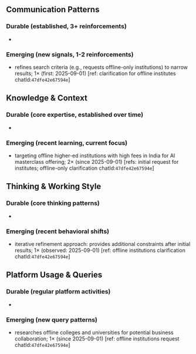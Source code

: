 ## Communication Patterns
### Durable (established, 3+ reinforcements)
- 

### Emerging (new signals, 1-2 reinforcements)
- refines search criteria (e.g., requests offline-only institutions) to narrow results; 1× (first: 2025-09-01) [ref: clarification for offline institutes chatId:`47dfe42e67594e`]

## Knowledge & Context
### Durable (core expertise, established over time)
- 

### Emerging (recent learning, current focus)
- targeting offline higher-ed institutions with high fees in India for AI masterclass offering; 2× (since 2025-09-01) [refs: initial request for institutes; offline-only clarification chatId:`47dfe42e67594e`]

## Thinking & Working Style
### Durable (core thinking patterns)
- 

### Emerging (recent behavioral shifts)
- iterative refinement approach: provides additional constraints after initial results; 1× (observed: 2025-09-01) [ref: offline institutions clarification chatId:`47dfe42e67594e`]

## Platform Usage & Queries
### Durable (regular platform activities)
- 

### Emerging (new query patterns)
- researches offline colleges and universities for potential business collaboration; 1× (since 2025-09-01) [ref: offline institutions request chatId:`47dfe42e67594e`]